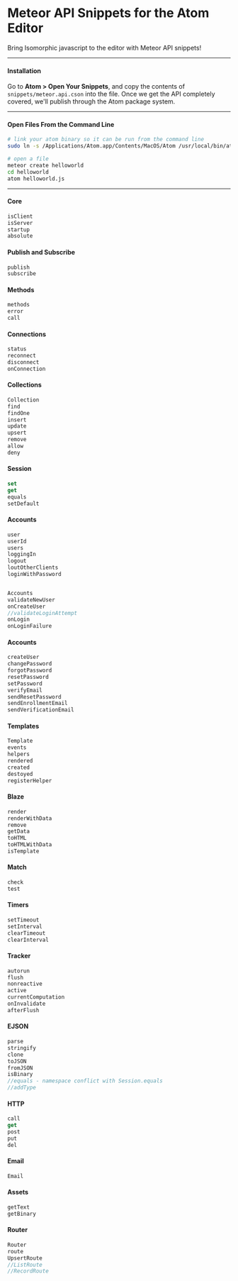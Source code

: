 Meteor API Snippets for the Atom Editor
=======================================

Bring Isomorphic javascript to the editor with Meteor API snippets!  


---------------------------------------
#### Installation  

Go to **Atom > Open Your Snippets**, and copy the contents of ``snippets/meteor.api.cson`` into the file.  Once we get the API completely covered, we'll publish through the Atom package system.  


---------------------------------------
#### Open Files From the Command Line

````sh
# link your atom binary so it can be run from the command line
sudo ln -s /Applications/Atom.app/Contents/MacOS/Atom /usr/local/bin/atom

# open a file
meteor create helloworld
cd helloworld
atom helloworld.js
````

---------------------------------------
#### Core

````js
isClient
isServer
startup
absolute
````

#### Publish and Subscribe
````js
publish
subscribe
````

#### Methods
````js
methods
error
call
````

#### Connections
````js
status
reconnect
disconnect
onConnection
````

#### Collections
````js
Collection
find
findOne
insert
update
upsert
remove
allow
deny

````

#### Session
````js
set
get
equals
setDefault
````


#### Accounts
````js
user
userId
users
loggingIn
logout
loutOtherClients
loginWithPassword


Accounts
validateNewUser
onCreateUser
//validateLoginAttempt
onLogin
onLoginFailure
````
#### Accounts
````js
createUser
changePassword
forgotPassword
resetPassword
setPassword
verifyEmail
sendResetPassword
sendEnrollmentEmail
sendVerificationEmail
````


#### Templates
````js
Template
events
helpers
rendered
created
destoyed
registerHelper
````

#### Blaze  
````js
render  
renderWithData
remove
getData
toHTML
toHTMLWithData
isTemplate
````


#### Match
````js
check
test
````

#### Timers
````js
setTimeout
setInterval
clearTimeout
clearInterval
````

#### Tracker
````js
autorun
flush
nonreactive
active
currentComputation
onInvalidate
afterFlush
````


#### EJSON
````js
parse
stringify
clone
toJSON
fromJSON
isBinary
//equals - namespace conflict with Session.equals
//addType
````

#### HTTP
````js
call
get
post
put
del
````

#### Email
````js
Email
````

#### Assets
````js
getText
getBinary
````

#### Router
````js
Router
route
UpsertRoute
//ListRoute
//RecordRoute
````
